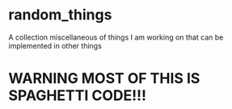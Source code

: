 # random_things
A collection miscellaneous of things I am working on that can be implemented in other things

# WARNING MOST OF THIS IS SPAGHETTI CODE!!!
